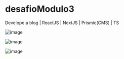 # desafioModulo3
Develope a blog | ReactJS | NextJS | Prismic(CMS) | TS

![image](https://user-images.githubusercontent.com/28874783/177623210-3f9bf038-5968-4ac9-a987-8b8fe3f7017b.png)

![image](https://user-images.githubusercontent.com/28874783/177623959-f3fbdf5d-a097-4a19-8726-34117ba0a328.png)

![image](https://user-images.githubusercontent.com/28874783/177623698-30e71afc-c3bc-4345-a563-e77af98ead93.png)
